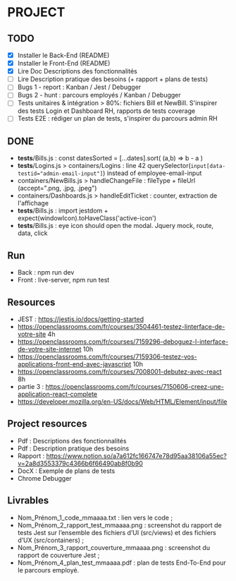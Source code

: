 # PROJECT

## TODO
- [x] Installer le Back-End (README)
- [x] Installer le Front-End (README)
- [x] Lire Doc Descriptions des fonctionnalités
- [ ] Lire Description pratique des besoins (+ rapport + plans de tests)
- [ ] Bugs 1 - report  : Kanban / Jest / Debugger
- [ ] Bugs 2 - hunt : parcours employés / Kanban / Debugger 
- [ ] Tests unitaires & intégration > 80%: fichiers Bill et NewBill. S'inspirer des tests Login et Dashboard RH, rapports de tests coverage
- [ ] Tests E2E : rédiger un plan de tests, s'inspirer du parcours admin RH

## DONE
- __tests__/Bills.js :  const datesSorted = [...dates].sort( (a,b) => b - a )
- __tests__/Logins.js > containers/Logins : line 42 querySelector(`input[data-testid="admin-email-input"]`) instead of employee-email-input
- containers/NewBills.js > handleChangeFile : fileType + fileUrl (accept=".png, .jpg, .jpeg")
- containers/Dashboards.js > handleEditTicket : counter, extraction de l'affichage
- __tests__/Bills.js : import jestdom + expect(windowIcon).toHaveClass('active-icon')
- __tests__/Bills.js : eye icon should open the modal. Jquery mock, route, data, click

## Run
- Back : npm run dev
- Front : live-server, npm run test

## Resources
- JEST : https://jestjs.io/docs/getting-started
- https://openclassrooms.com/fr/courses/3504461-testez-linterface-de-votre-site 4h
- https://openclassrooms.com/fr/courses/7159296-deboguez-l-interface-de-votre-site-internet 10h
- https://openclassrooms.com/fr/courses/7159306-testez-vos-applications-front-end-avec-javascript 10h
- https://openclassrooms.com/fr/courses/7008001-debutez-avec-react 8h
- partie 3 : https://openclassrooms.com/fr/courses/7150606-creez-une-application-react-complete
- https://developer.mozilla.org/en-US/docs/Web/HTML/Element/input/file

## Project resources 
- Pdf : Descriptions des fonctionnalités
- Pdf : Description pratique des besoins
- Rapport : https://www.notion.so/a7a612fc166747e78d95aa38106a55ec?v=2a8d3553379c4366b6f66490ab8f0b90
- DocX : Exemple de plans de tests
- Chrome Debugger

## Livrables 
- Nom_Prénom_1_code_mmaaaa.txt : lien vers le code ;
- Nom_Prénom_2_rapport_test_mmaaaa.png : screenshot du rapport de tests Jest sur l’ensemble des fichiers d’UI (src/views) et des fichiers d’UX (src/containers) ;
- Nom_Prénom_3_rapport_couverture_mmaaaa.png : screenshot du rapport de couverture Jest ;
- Nom_Prénom_4_plan_test_mmaaaa.pdf : plan de tests End-To-End pour le parcours employé.